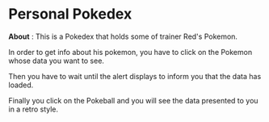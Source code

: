 # Personal Pokedex

__About__ : This is a Pokedex that holds some of trainer Red's Pokemon.

In order to get info about his pokemon, you have to click on the Pokemon whose data you want to see.

Then you have to wait until the alert displays to inform you that the data has loaded.

Finally you click on the Pokeball and you will see the data presented to you in a retro style.
